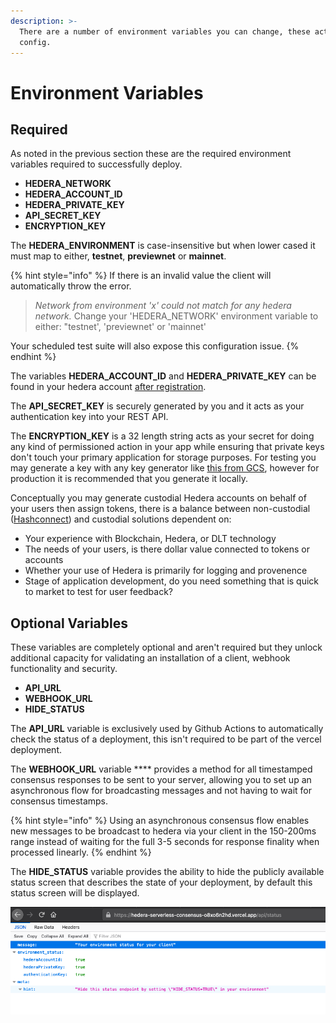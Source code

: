 ```yaml
---
description: >-
  There are a number of environment variables you can change, these act as your
  config.
---
```


# Environment Variables

## Required&#x20;

As noted in the previous section these are the required environment variables required to successfully deploy.

* **HEDERA\_NETWORK**
* **HEDERA\_ACCOUNT\_ID**
* **HEDERA\_PRIVATE\_KEY**
* **API\_SECRET\_KEY**
* **ENCRYPTION\_KEY**

The **HEDERA\_ENVIRONMENT** is case-insensitive but when lower cased it must map to either, **testnet**, **previewnet** or **mainnet**.

{% hint style="info" %}
If there is an invalid value the client will automatically throw the error.

> _Network from environment 'x' could not match for any hedera network._ Change your 'HEDERA\_NETWORK' environment variable to either: "testnet', 'previewnet' or 'mainnet'

Your scheduled test suite will also expose this configuration issue.
{% endhint %}

The variables **HEDERA\_ACCOUNT\_ID** and **HEDERA\_PRIVATE\_KEY** can be found in your hedera account [after registration](https://portal.hedera.com/register).&#x20;

The **API\_SECRET\_KEY** is securely generated by you and it acts as your authentication key into your REST API.&#x20;

The **ENCRYPTION\_KEY** is a 32 length string acts as your secret for doing any kind of permissioned action in your app while ensuring that private keys don't touch your primary application for storage purposes. For testing you may generate a key with any key generator like [this from GCS](https://cloud.google.com/network-connectivity/docs/vpn/how-to/generating-pre-shared-key), however for production it is recommended that you generate it locally.

Conceptually you may generate custodial Hedera accounts on behalf of your users then assign tokens, there is a balance between non-custodial ([Hashconnect](https://www.hashpack.app/hashconnect)) and custodial solutions dependent on:

* Your experience with Blockchain, Hedera, or DLT technology
* The needs of your users, is there dollar value connected to tokens or accounts
* Whether your use of Hedera is primarily for logging and provenence&#x20;
* Stage of application development, do you need something that is quick to market to test for user feedback?

## Optional Variables

These variables are completely optional and aren't required but they unlock additional capacity for validating an installation of a client, webhook functionality and security.

* **API\_URL**
* **WEBHOOK\_URL**&#x20;
* **HIDE\_STATUS**

The **API\_URL** variable is exclusively used by Github Actions to automatically check the status of a deployment, this isn't required to be part of the vercel deployment.

The **WEBHOOK\_URL** variable **** provides a method for all timestamped consensus responses to be sent to your server, allowing you to set up an asynchronous flow for broadcasting messages and not having to wait for consensus timestamps.&#x20;

{% hint style="info" %}
Using an asynchronous consensus flow enables new messages to be broadcast to hedera via your client in the 150-200ms range instead of waiting for the full 3-5 seconds for response finality when processed linearly.
{% endhint %}

The **HIDE\_STATUS** variable provides the ability to hide the publicly available status screen that describes the state of your deployment, by default this status screen will be displayed.

![Information of the current status of the deployment.](<../.gitbook/assets/Screenshot 2020-08-30 at 13.17.51.png>)
